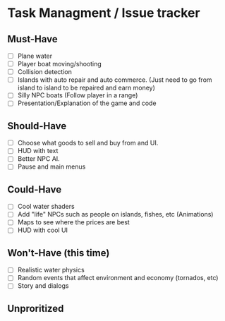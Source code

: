 # Task Managment / Issue tracker
## Must-Have
- [ ] Plane water
- [ ] Player boat moving/shooting
- [ ] Collision detection
- [ ] Islands with auto repair and auto commerce. (Just need to go from island to island to be repaired and earn money)
- [ ] Silly NPC boats (Follow player in a range)
- [ ] Presentation/Explanation of the game and code

## Should-Have
- [ ] Choose what goods to sell and buy from and UI. 
- [ ] HUD with text
- [ ] Better NPC AI.
- [ ] Pause and main menus

## Could-Have
- [ ] Cool water shaders
- [ ] Add "life" NPCs such as people on islands, fishes, etc (Animations)
- [ ] Maps to see where the prices are best
- [ ] HUD with cool UI

## Won't-Have (this time)
- [ ] Realistic water physics
- [ ] Random events that affect environment and economy (tornados, etc)
- [ ] Story and dialogs

## Unproritized